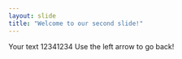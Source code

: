```yaml
---
layout: slide
title: "Welcome to our second slide!"
---
```

Your text 12341234
Use the left arrow to go back!
